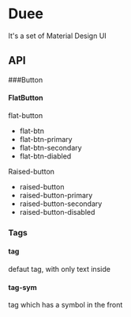 # Duee

It's a set of Material Design UI

## API

###Button

#### FlatButton
flat-button

* flat-btn
* flat-btn-primary
* flat-btn-secondary
* flat-btn-diabled

Raised-button

* raised-button
* raised-button-primary
* raised-button-secondary
* raised-button-disabled

### Tags

#### tag

defaut tag, with only text inside

#### tag-sym

tag which has a symbol in the front